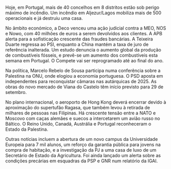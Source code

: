 Hoje, em Portugal, mais de 40 concelhos em 8 distritos estão sob perigo máximo de incêndio. Um incêndio em Aljezur/Lagos mobiliza mais de 500 operacionais e já destruiu uma casa.

No âmbito económico, a Deco venceu uma ação judicial contra a MEO, NOS e Nowo, com 40 milhões de euros a serem devolvidos aos clientes. A APB alerta para a sofisticação crescente das fraudes bancárias. A Teixeira Duarte regressa ao PSI, enquanto a China mantém a taxa de juro de referência inalterada. Um estudo denuncia o aumento global da produção de combustíveis fósseis, e prevê-se um aumento dos combustíveis esta semana em Portugal. O Compete vai ser reprogramado até ao final do ano.

Na política, Marcelo Rebelo de Sousa participa numa conferência sobre a Palestina na ONU, onde elogiou a economia portuguesa. O PSD aposta em independentes para reconquistar câmaras nas autárquicas de 2025. As obras do novo mercado de Viana do Castelo têm início previsto para 29 de setembro.

No plano internacional, o aeroporto de Hong Kong deverá encerrar devido à aproximação do supertufão Ragasa, que também levou à retirada de milhares de pessoas nas Filipinas. Há crescente tensão entre a NATO e Moscovo com caças alemães e suecos a intercetarem um avião russo no Báltico. O Reino Unido, Canadá, Austrália e Portugal reconheceram o Estado da Palestina.

Outras notícias incluem a abertura de um novo campus da Universidade Europeia para 7 mil alunos, um reforço da garantia pública para jovens na compra de habitação, e a investigação da PJ a uma casa de luxo de um Secretário de Estado da Agricultura. Foi ainda lançado um alerta sobre as condições precárias em esquadras da PSP e GNR num relatório da IGAI.